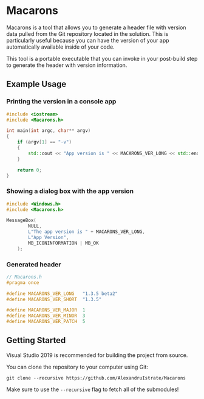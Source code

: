 # Macarons
Macarons is a tool that allows you to generate a header file with version data pulled from the Git repository located in the solution. This is particularly useful because you can have the version of your app automatically available inside of your code.

This tool is a portable executable that you can invoke in your post-build step to generate the header with version information.

## Example Usage

### Printing the version in a console app

```cpp
#include <iostream>
#include <Macarons.h>

int main(int argc, char** argv)
{
    if (argv[1] == "-v")
    {
        std::cout << "App version is " << MACARONS_VER_LONG << std::endl;
    }

    return 0;
}

```

### Showing a dialog box with the app version

```cpp
#include <Windows.h>
#include <Macarons.h>

MessageBox(
        NULL,
        L"The app version is " + MACARONS_VER_LONG,
        L"App Version",
        MB_ICONINFORMATION | MB_OK
    );
```

### Generated header

```cpp
// Macarons.h
#pragma once

#define MACARONS_VER_LONG   "1.3.5 beta2"
#define MACARONS_VER_SHORT  "1.3.5"

#define MACARONS_VER_MAJOR  1
#define MACARONS_VER_MINOR  3
#define MACARONS_VER_PATCH  5
```

## Getting Started

Visual Studio 2019 is recommended for building the project from source.

You can clone the repository to your computer using Git:

```
git clone --recursive https://github.com/AlexandruIstrate/Macarons
```

Make sure to use the ```--recursive``` flag to fetch all of the submodules!